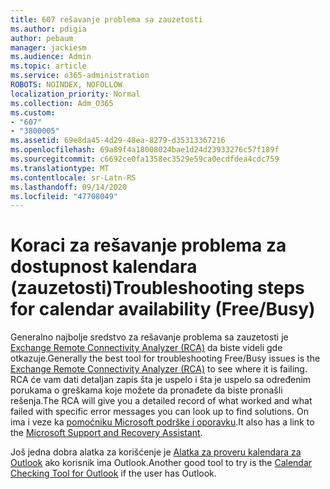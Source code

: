 ```yaml
---
title: 607 rešavanje problema sa zauzetosti
ms.author: pdigia
author: pebaum
manager: jackiesm
ms.audience: Admin
ms.topic: article
ms.service: o365-administration
ROBOTS: NOINDEX, NOFOLLOW
localization_priority: Normal
ms.collection: Adm_O365
ms.custom:
- "607"
- "3800005"
ms.assetid: 69e8da45-4d29-48ea-8279-d35313367216
ms.openlocfilehash: 69a89f4a18008024bae1d24d23933276c57f189f
ms.sourcegitcommit: c6692ce0fa1358ec3529e59ca0ecdfdea4cdc759
ms.translationtype: MT
ms.contentlocale: sr-Latn-RS
ms.lasthandoff: 09/14/2020
ms.locfileid: "47708049"
---
```

# <a name="troubleshooting-steps-for-calendar-availability-freebusy"></a><span data-ttu-id="c8087-102">Koraci za rešavanje problema za dostupnost kalendara (zauzetosti)</span><span class="sxs-lookup"><span data-stu-id="c8087-102">Troubleshooting steps for calendar availability (Free/Busy)</span></span>

<span data-ttu-id="c8087-103">Generalno najbolje sredstvo za rešavanje problema sa zauzetosti je [Exchange Remote Connectivity Analyzer (RCA)](https://testconnectivity.microsoft.com/Default.aspx?testId=freeBusy) da biste videli gde otkazuje.</span><span class="sxs-lookup"><span data-stu-id="c8087-103">Generally the best tool for troubleshooting Free/Busy issues is the [Exchange Remote Connectivity Analyzer (RCA)](https://testconnectivity.microsoft.com/Default.aspx?testId=freeBusy) to see where it is failing.</span></span> <span data-ttu-id="c8087-104">RCA će vam dati detaljan zapis šta je uspelo i šta je uspelo sa određenim porukama o greškama koje možete da pronađete da biste pronašli rešenja.</span><span class="sxs-lookup"><span data-stu-id="c8087-104">The RCA will give you a detailed record of what worked and what failed with specific error messages you can look up to find solutions.</span></span> <span data-ttu-id="c8087-105">On ima i veze ka [pomoćniku Microsoft podrške i oporavku](https://diagnostics.office.com/).</span><span class="sxs-lookup"><span data-stu-id="c8087-105">It also has a link to the [Microsoft Support and Recovery Assistant](https://diagnostics.office.com/).</span></span>

<span data-ttu-id="c8087-106">Još jedna dobra alatka za korišćenje je [Alatka za proveru kalendara za Outlook](https://www.microsoft.com/download/details.aspx?id=28786) ako korisnik ima Outlook.</span><span class="sxs-lookup"><span data-stu-id="c8087-106">Another good tool to try is the [Calendar Checking Tool for Outlook](https://www.microsoft.com/download/details.aspx?id=28786) if the user has Outlook.</span></span>
